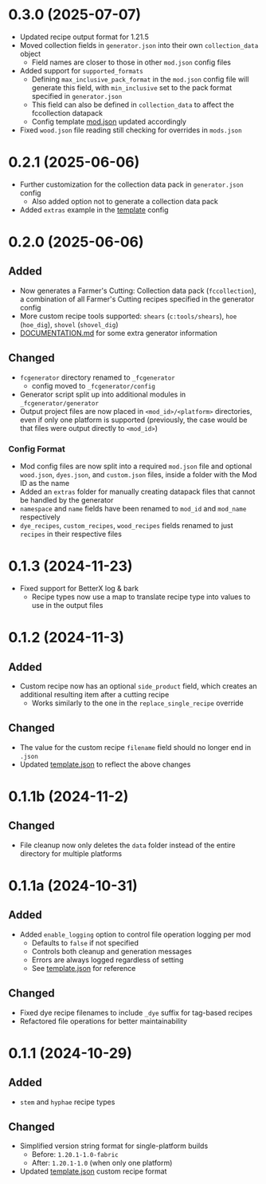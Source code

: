 # 0.3.0 (2025-07-07)
- Updated recipe output format for 1.21.5
- Moved collection fields in `generator.json` into their own `collection_data` object
  - Field names are closer to those in other `mod.json` config files
- Added support for `supported_formats`
  - Defining `max_inclusive_pack_format` in the `mod.json` config file will generate this field, with `min_inclusive` set to the pack format specified in `generator.json`
  - This field can also be defined in `collection_data` to affect the fccollection datapack
  - Config template [mod.json](config/_template/mod.json) updated accordingly
- Fixed `wood.json` file reading still checking for overrides in `mods.json`

# 0.2.1 (2025-06-06)
- Further customization for the collection data pack in `generator.json` config
  - Also added option not to generate a collection data pack
- Added `extras` example in the [template](config/_template) config

# 0.2.0 (2025-06-06)

## Added
- Now generates a Farmer's Cutting: Collection data pack (`fccollection`), a combination of all Farmer's Cutting recipes specified in the generator config
- More custom recipe tools supported: `shears` (`c:tools/shears`), `hoe` (`hoe_dig`), `shovel` (`shovel_dig`)
- [DOCUMENTATION.md](DOCUMENTATION.md) for some extra generator information

## Changed
- `fcgenerator` directory renamed to `_fcgenerator`
  - config moved to `_fcgenerator/config`
- Generator script split up into additional modules in `_fcgenerator/generator`
- Output project files are now placed in `<mod_id>/<platform>` directories, even if only one platform is supported (previously, the case would be that files were output directly to `<mod_id>`)
### Config Format
- Mod config files are now split into a required `mod.json` file and optional `wood.json`, `dyes.json`, and `custom.json` files, inside a folder with the Mod ID as the name
- Added an `extras` folder for manually creating datapack files that cannot be handled by the generator
- `namespace` and `name` fields have been renamed to `mod_id` and `mod_name` respectively
- `dye_recipes`, `custom_recipes`, `wood_recipes` fields renamed to just `recipes` in their respective files

# 0.1.3 (2024-11-23)
- Fixed support for BetterX log & bark
  - Recipe types now use a map to translate recipe type into values to use in the output files

# 0.1.2 (2024-11-3)

## Added
- Custom recipe now has an optional `side_product` field, which creates an additional resulting item after a cutting recipe
  - Works similarly to the one in the `replace_single_recipe` override

## Changed
- The value for the custom recipe `filename` field should no longer end in `.json`
- Updated [template.json](template.json) to reflect the above changes

# 0.1.1b (2024-11-2)

## Changed
- File cleanup now only deletes the `data` folder instead of the entire directory for multiple platforms

# 0.1.1a (2024-10-31)

## Added
- Added `enable_logging` option to control file operation logging per mod
  - Defaults to `false` if not specified
  - Controls both cleanup and generation messages
  - Errors are always logged regardless of setting
  - See [template.json](template.json) for reference

## Changed
- Fixed dye recipe filenames to include `_dye` suffix for tag-based recipes
- Refactored file operations for better maintainability

# 0.1.1 (2024-10-29)

## Added
- `stem` and `hyphae` recipe types

## Changed
- Simplified version string format for single-platform builds
  - Before: `1.20.1-1.0-fabric`
  - After: `1.20.1-1.0` (when only one platform)
- Updated [template.json](template.json) custom recipe format
